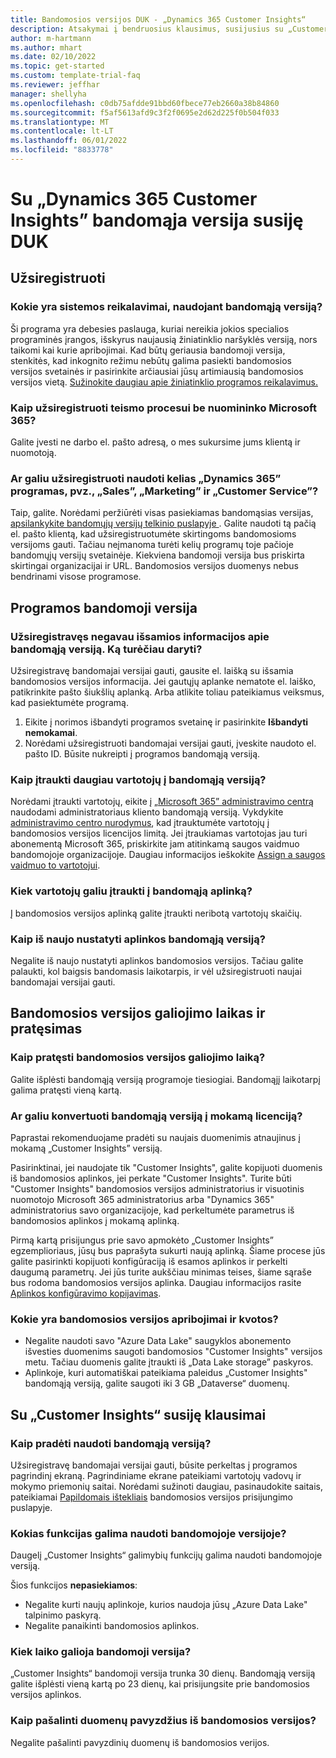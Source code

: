 ```yaml
---
title: Bandomosios versijos DUK - „Dynamics 365 Customer Insights“
description: Atsakymai į bendruosius klausimus, susijusius su „Customer Insights“ bandomosios versijos nustatymu ir valdymu. Sužinokite, kaip išspręsti problemas, susijusias su platforma ir programa.
author: m-hartmann
ms.author: mhart
ms.date: 02/10/2022
ms.topic: get-started
ms.custom: template-trial-faq
ms.reviewer: jeffhar
manager: shellyha
ms.openlocfilehash: c0db75afdde91bbd60fbece77eb2660a38b84860
ms.sourcegitcommit: f5af5613afd9c3f2f0695e2d62d225f0b504f033
ms.translationtype: MT
ms.contentlocale: lt-LT
ms.lasthandoff: 06/01/2022
ms.locfileid: "8833778"
---
```

# <a name="dynamics-365-customer-insights-trial-faq"></a>Su „Dynamics 365 Customer Insights” bandomąja versija susiję DUK

## <a name="sign-up"></a>Užsiregistruoti

### <a name="what-are-the-system-requirements-for-the-trial"></a>Kokie yra sistemos reikalavimai, naudojant bandomąją versiją?

Ši programa yra debesies paslauga, kuriai nereikia jokios specialios programinės įrangos, išskyrus naujausią žiniatinklio naršyklės versiją, nors taikomi kai kurie apribojimai. Kad būtų geriausia bandomoji versija, stenkitės, kad inkognito režimu nebūtų galima pasiekti bandomosios versijos svetainės ir pasirinkite arčiausiai jūsų artimiausią bandomosios versijos vietą. [Sužinokite daugiau apie žiniatinklio programos reikalavimus.](/power-platform/admin/web-application-requirements)

### <a name="how-do-i-sign-up-for-the-trial-without-a-microsoft-365-tenant"></a>Kaip užsiregistruoti teismo procesui be nuomininko Microsoft 365?

Galite įvesti ne darbo el. pašto adresą, o mes sukursime jums klientą ir nuomotoją.

### <a name="can-i-sign-up-for-multiple-dynamics-365-apps-such-as-sales-marketing-and-customer-service"></a>Ar galiu užsiregistruoti naudoti kelias „Dynamics 365” programas, pvz., „Sales”, „Marketing” ir „Customer Service”?

Taip, galite. Norėdami peržiūrėti visas pasiekiamas bandomąsias versijas, [apsilankykite bandomųjų versijų telkinio puslapyje ](https://dynamics.microsoft.com/dynamics-365-free-trial). Galite naudoti tą pačią el. pašto klientą, kad užsiregistruotumėte skirtingoms bandomosioms versijoms gauti. Tačiau neįmanoma turėti kelių programų toje pačioje bandomųjų versijų svetainėje. Kiekviena bandomoji versija bus priskirta skirtingai organizacijai ir URL. Bandomosios versijos duomenys nebus bendrinami visose programose.

## <a name="trial-app"></a>Programos bandomoji versija

### <a name="i-didnt-receive-the-trial-details-email-after-signing-up-what-should-i-do"></a>Užsiregistravęs negavau išsamios informacijos apie bandomąją versiją. Ką turėčiau daryti?

Užsiregistravę bandomajai versijai gauti, gausite el. laišką su išsamia bandomosios versijos informacija. Jei gautųjų aplanke nematote el. laiško, patikrinkite pašto šiukšlių aplanką. Arba atlikite toliau pateikiamus veiksmus, kad pasiektumėte programą.

1. Eikite į norimos išbandyti programos svetainę ir pasirinkite **Išbandyti nemokamai**.
1. Norėdami užsiregistruoti bandomajai versijai gauti, įveskite naudoto el. pašto ID. Būsite nukreipti į programos bandomąją versiją.

### <a name="how-do-i-add-more-users-to-a-trial"></a>Kaip įtraukti daugiau vartotojų į bandomąją versiją?

Norėdami įtraukti vartotojų, eikite į [„Microsoft 365” administravimo centrą](https://admin.microsoft.com) naudodami administratoriaus kliento bandomąją versiją. Vykdykite [administravimo centro nurodymus](/microsoft-365/admin/add-users/add-users), kad įtrauktumėte vartotojų į bandomosios versijos licencijos limitą. Jei įtraukiamas vartotojas jau turi abonementą Microsoft 365, priskirkite jam atitinkamą saugos vaidmuo bandomojoje organizacijoje. Daugiau informacijos ieškokite [Assign a saugos vaidmuo to vartotojui](/power-platform/admin/create-users-assign-online-security-roles#assign-a-security-role-to-a-user).

### <a name="how-many-users-can-i-add-to-my-trial-environment"></a>Kiek vartotojų galiu įtraukti į bandomąją aplinką?

Į bandomosios versijos aplinką galite įtraukti neribotą vartotojų skaičių.

### <a name="how-do-i-reset-the-trial-environment"></a>Kaip iš naujo nustatyti aplinkos bandomąją versiją?

Negalite iš naujo nustatyti aplinkos bandomosios versijos. Tačiau galite palaukti, kol baigsis bandomasis laikotarpis, ir vėl užsiregistruoti naujai bandomajai versijai gauti.

## <a name="trial-expiration-and-extension"></a>Bandomosios versijos galiojimo laikas ir pratęsimas

### <a name="how-do-i-extend-the-trial"></a>Kaip pratęsti bandomosios versijos galiojimo laiką?

Galite išplėsti bandomąją versiją programoje tiesiogiai. Bandomąjį laikotarpį galima pratęsti vieną kartą.

### <a name="can-i-convert-the-trial-to-a-paid-license"></a>Ar galiu konvertuoti bandomąją versiją į mokamą licenciją?

Paprastai rekomenduojame pradėti su naujais duomenimis atnaujinus į mokamą „Customer Insights” versiją. 

Pasirinktinai, jei naudojate tik "Customer Insights", galite kopijuoti duomenis iš bandomosios aplinkos, jei perkate "Customer Insights". Turite būti "Customer Insights" bandomosios versijos administratorius ir visuotinis nuomotojo Microsoft 365 administratorius arba "Dynamics 365" administratorius savo organizacijoje, kad perkeltumėte parametrus iš bandomosios aplinkos į mokamą aplinką.

Pirmą kartą prisijungus prie savo apmokėto „Customer Insights” egzemplioriaus, jūsų bus paprašyta sukurti naują aplinką. Šiame procese jūs galite pasirinkti kopijuoti konfigūraciją iš esamos aplinkos ir perkelti daugumą parametrų. Jei jūs turite aukščiau minimas teises, šiame sąraše bus rodoma bandomosios versijos aplinka. Daugiau informacijos rasite [Aplinkos konfigūravimo kopijavimas](create-environment.md#copy-the-environment-configuration).

### <a name="what-are-the-trial-limits-and-quotas"></a>Kokie yra bandomosios versijos apribojimai ir kvotos?

- Negalite naudoti savo "Azure Data Lake" saugyklos abonemento išvesties duomenims saugoti bandomosios "Customer Insights" versijos metu. Tačiau duomenis galite įtraukti iš „Data Lake storage” paskyros.
- Aplinkoje, kuri automatiškai pateikiama paleidus „Customer Insights" bandomąją versiją, galite saugoti iki 3 GB „Dataverse“ duomenų.

## <a name="customer-insights-specific-questions"></a>Su „Customer Insights“ susiję klausimai

### <a name="how-do-i-start-using-the-trial"></a>Kaip pradėti naudoti bandomąją versiją?

Užsiregistravę bandomajai versijai gauti, būsite perkeltas į programos pagrindinį ekraną. Pagrindiniame ekrane pateikiami vartotojų vadovų ir mokymo priemonių saitai. Norėdami sužinoti daugiau, pasinaudokite saitais, pateikiamai [Papildomais ištekliais](trial-signup.md#additional-resources) bandomosios versijos prisijungimo puslapyje.

### <a name="what-features-are-available-in-the-trial"></a>Kokias funkcijas galima naudoti bandomojoje versijoje?

Daugelį „Customer Insights“ galimybių funkcijų galima naudoti bandomojoje versiją.

Šios funkcijos **nepasiekiamos**:

- Negalite kurti naujų aplinkoje, kurios naudoja jūsų „Azure Data Lake" talpinimo paskyrą.
- Negalite panaikinti bandomosios aplinkos.

### <a name="how-long-does-the-trial-last"></a>Kiek laiko galioja bandomoji versija?

„Customer Insights“ bandomoji versija trunka 30 dienų. Bandomąją versiją galite išplėsti vieną kartą po 23 dienų, kai prisijungsite prie bandomosios versijos aplinkos.

### <a name="how-do-i-remove-sample-data-from-the-trial"></a>Kaip pašalinti duomenų pavyzdžius iš bandomosios versijos?

Negalite pašalinti pavyzdinių duomenų iš bandomosios verijos.
